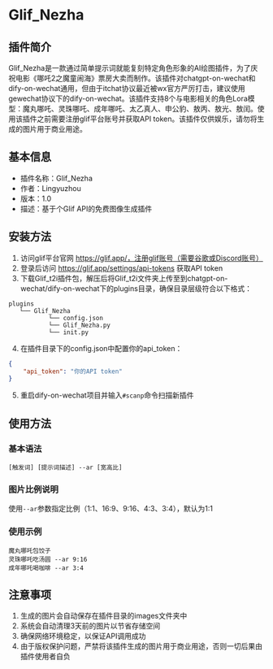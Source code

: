 # Glif_Nezha

## 插件简介
Glif_Nezha是一款通过简单提示词就能复刻特定角色形象的AI绘图插件，为了庆祝电影《哪吒2之魔童闹海》票房大卖而制作。该插件对chatgpt-on-wechat和dify-on-wechat通用，但由于itchat协议最近被wx官方严厉打击，建议使用gewechat协议下的dify-on-wechat。该插件支持8个与电影相关的角色Lora模型：魔丸哪吒、灵珠哪吒、成年哪吒、太乙真人、申公豹、敖丙、敖光、敖闰。使用该插件之前需要注册glif平台账号并获取API token。该插件仅供娱乐，请勿将生成的图片用于商业用途。

## 基本信息
- 插件名称：Glif_Nezha
- 作者：Lingyuzhou
- 版本：1.0
- 描述：基于个Glif API的免费图像生成插件

## 安装方法

1. 访问glif平台官网 https://glif.app/，注册glif账号（需要谷歌或Discord账号）
2. 登录后访问 https://glif.app/settings/api-tokens 获取API token
3. 下载Glif_t2i插件包，解压后将Glif_t2i文件夹上传至到chatgpt-on-wechat/dify-on-wechat下的plugins目录，确保目录层级符合以下格式：
```
plugins
   └── Glif_Nezha
           └── config.json
           └── Glif_Nezha.py
           └── init.py
```

4. 在插件目录下的config.json中配置你的api_token：
```json
{
    "api_token": "你的API token"
}
```
5. 重启dify-on-wechat项目并输入`#scanp`命令扫描新插件

## 使用方法

### 基本语法
```
[触发词] [提示词描述] --ar [宽高比]
```

### 图片比例说明
使用`--ar`参数指定比例（1:1、16:9、9:16、4:3、3:4），默认为1:1


### 使用示例
```
魔丸哪吒包饺子
灵珠哪吒吃汤圆 --ar 9:16
成年哪吒喝咖啡 --ar 3:4
```

## 注意事项

1. 生成的图片会自动保存在插件目录的images文件夹中
2. 系统会自动清理3天前的图片以节省存储空间
3. 确保网络环境稳定，以保证API调用成功
4. 由于版权保护问题，严禁将该插件生成的图片用于商业用途，否则一切后果由插件使用者自负
